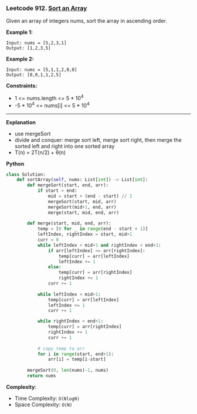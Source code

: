 ### Leetcode 912. [Sort an Array](https://leetcode.com/problems/sort-an-array/)
Given an array of integers nums, sort the array in ascending order.

**Example 1:**

```
Input: nums = [5,2,3,1]
Output: [1,2,3,5]
```

**Example 2:**

```
Input: nums = [5,1,1,2,0,0]
Output: [0,0,1,1,2,5]
```

**Constraints:**

- 1 <= nums.length <= 5 * 10<sup>4</sup>
- -5 * 10<sup>4</sup> <= nums[i] <= 5 * 10<sup>4</sup>

******************************
**Explanation**
- use mergeSort
- divide and conquer: merge sort left, merge sort right, then merge the sorted left and right into one sorted array
- T(n) = 2T(n/2) + θ(n)

**Python**

```python
class Solution:
    def sortArray(self, nums: List[int]) -> List[int]:
        def mergeSort(start, end, arr): 
            if start < end:
                mid = start + (end - start) // 2
                mergeSort(start, mid, arr)
                mergeSort(mid+1, end, arr)
                merge(start, mid, end, arr)
                
        def merge(start, mid, end, arr):
            temp = [0 for _ in range(end - start + 1)]
            leftIndex, rightIndex = start, mid+1
            curr = 0
            while leftIndex < mid+1 and rightIndex < end+1:
                if arr[leftIndex] <= arr[rightIndex]:
                    temp[curr] = arr[leftIndex]
                    leftIndex += 1
                else:
                    temp[curr] = arr[rightIndex]
                    rightIndex += 1
                curr += 1
            
            while leftIndex < mid+1:
                temp[curr] = arr[leftIndex]
                leftIndex += 1
                curr += 1

            while rightIndex < end+1:
                temp[curr] = arr[rightIndex]
                rightIndex += 1
                curr += 1
           
            # copy temp to arr
            for i in range(start, end+1):
                arr[i] = temp[i-start]
                
        mergeSort(0, len(nums)-1, nums)
        return nums
```

**Complexity**:

- Time Complexity: ```O(NlogN)```
- Space Complexity: ```O(N)```

